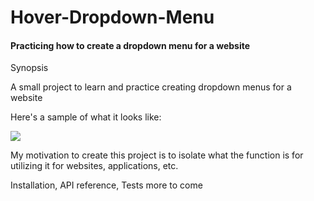 # Hover-Dropdown-Menu
<h4>Practicing how to create a dropdown menu for a website</h4>

<p>Synopsis</p>
<p>A small project to learn and practice creating dropdown menus for a website</p>
<p><br_>Here's a sample of what it looks like:</p>
<img src="#">
<p>My motivation to create this project is to isolate what the function<br_>
is for utilizing it for websites, applications, etc.</p>
<p><br_>Installation, API reference, Tests more to come</p>
